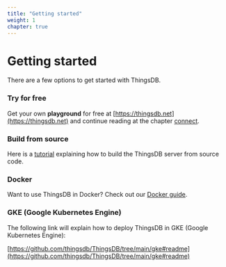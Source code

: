 ```yaml
---
title: "Getting started"
weight: 1
chapter: true
---
```


# Getting started

There are a few options to get started with ThingsDB.

### Try for free

Get your own **playground** for free at [https://thingsdb.net](https://thingsdb.net) and continue reading at the chapter [connect](../connect).

### Build from source

Here is a [tutorial](./build-from-source) explaining how to build the ThingsDB server from source code.

### Docker

Want to use ThingsDB in Docker? Check out our [Docker guide](./docker).

### GKE (Google Kubernetes Engine)

The following link will explain how to deploy ThingsDB in GKE (Google Kubernetes Engine):

[https://github.com/thingsdb/ThingsDB/tree/main/gke#readme](https://github.com/thingsdb/ThingsDB/tree/main/gke#readme)
